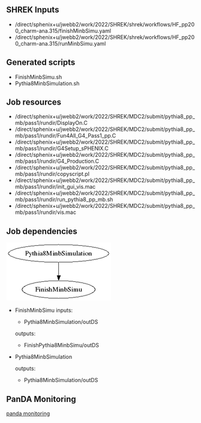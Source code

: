 ## SHREK Inputs
- /direct/sphenix+u/jwebb2/work/2022/SHREK/shrek/workflows/HF_pp200_charm-ana.315/finishMinbSimu.yaml
- /direct/sphenix+u/jwebb2/work/2022/SHREK/shrek/workflows/HF_pp200_charm-ana.315/runMinbSimu.yaml
## Generated scripts
- FinishMinbSimu.sh
- Pythia8MinbSimulation.sh
## Job resources
- /direct/sphenix+u/jwebb2/work/2022/SHREK/MDC2/submit/pythia8_pp_mb/pass1/rundir/DisplayOn.C
- /direct/sphenix+u/jwebb2/work/2022/SHREK/MDC2/submit/pythia8_pp_mb/pass1/rundir/Fun4All_G4_Pass1_pp.C
- /direct/sphenix+u/jwebb2/work/2022/SHREK/MDC2/submit/pythia8_pp_mb/pass1/rundir/G4Setup_sPHENIX.C
- /direct/sphenix+u/jwebb2/work/2022/SHREK/MDC2/submit/pythia8_pp_mb/pass1/rundir/G4_Production.C
- /direct/sphenix+u/jwebb2/work/2022/SHREK/MDC2/submit/pythia8_pp_mb/pass1/rundir/copyscript.pl
- /direct/sphenix+u/jwebb2/work/2022/SHREK/MDC2/submit/pythia8_pp_mb/pass1/rundir/init_gui_vis.mac
- /direct/sphenix+u/jwebb2/work/2022/SHREK/MDC2/submit/pythia8_pp_mb/pass1/rundir/run_pythia8_pp_mb.sh
- /direct/sphenix+u/jwebb2/work/2022/SHREK/MDC2/submit/pythia8_pp_mb/pass1/rundir/vis.mac
## Job dependencies
![Workflow graph](workflow.png)
- FinishMinbSimu
  inputs:
  - Pythia8MinbSimulation/outDS

  outputs:
  - FinishPythia8MinbSimu/outDS
- Pythia8MinbSimulation

  outputs:
  - Pythia8MinbSimulation/outDS
## PanDA Monitoring
[panda monitoring](https://panda-doma.cern.ch/tasks/?taskname=user.jwebb2.sP22r-hfcharm-background-test6_*)

